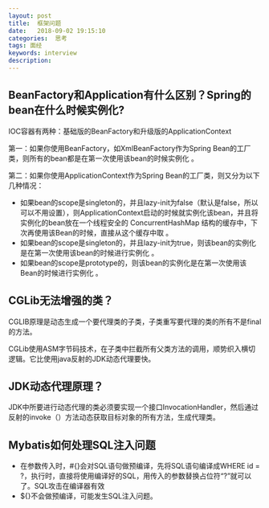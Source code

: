 ```yaml
---
layout: post
title:  框架问题
date:   2018-09-02 19:15:10
categories:  思考
tags: 面经
keywords: interview
description: 
---
```

## BeanFactory和Application有什么区别？Spring的bean在什么时候实例化?
IOC容器有两种：基础版的BeanFactory和升级版的ApplicationContext

第一：如果你使用BeanFactory，如XmlBeanFactory作为Spring Bean的工厂类，则所有的bean都是在第一次使用该bean的时候实例化 。

第二：如果你使用ApplicationContext作为Spring Bean的工厂类，则又分为以下几种情况：

* 如果bean的scope是singleton的，并且lazy-init为false（默认是false，所以可以不用设置），则ApplicationContext启动的时候就实例化该bean，并且将实例化的bean放在一个线程安全的 ConcurrentHashMap 结构的缓存中，下次再使用该Bean的时候，直接从这个缓存中取 。
* 如果bean的scope是singleton的，并且lazy-init为true，则该bean的实例化是在第一次使用该bean的时候进行实例化 。
* 如果bean的scope是prototype的，则该bean的实例化是在第一次使用该Bean的时候进行实例化 。

## CGLib无法增强的类？
CGLIB原理是动态生成一个要代理类的子类，子类重写要代理的类的所有不是final的方法。

CGLib使用ASM字节码技术，在子类中拦截所有父类方法的调用，顺势织入横切逻辑。它比使用java反射的JDK动态代理要快。

## JDK动态代理原理？

JDK中所要进行动态代理的类必须要实现一个接口InvocationHandler，然后通过反射的invoke（）方法动态获取目标对象的所有方法，生成代理类。

## Mybatis如何处理SQL注入问题
* 在参数传入时，#{}会对SQL语句做预编译，先将SQL语句编译成WHERE id = ?，执行时，直接将使用编译好的SQL，用传入的参数替换占位符“?”就可以了。SQL攻击在编译器有效  
* ${}不会做预编译，可能发生SQL注入问题。


